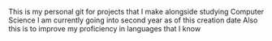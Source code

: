 This is my personal git for projects that I make alongside studying Computer Science
I am currently going into second year as of this creation date
Also this is to improve my proficiency in languages that I know
